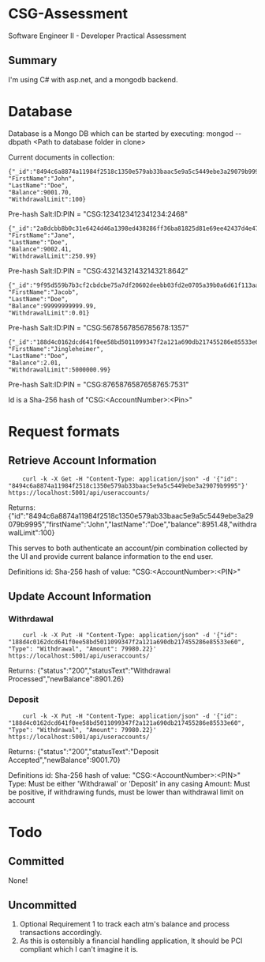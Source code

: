 # CSG-Assessment
Software Engineer II - Developer Practical Assessment

## Summary
I'm using C# with asp.net, and a mongodb backend.


# Database
Database is a Mongo DB which can be started by executing: 
        mongod --dbpath \<Path to database folder in clone\>

Current documents in collection:

    {"_id":"8494c6a8874a11984f2518c1350e579ab33baac5e9a5c5449ebe3a29079b9995",
    "FirstName":"John",
    "LastName":"Doe",
    "Balance":9001.70,
    "WithdrawalLimit":100}
    
Pre-hash Salt:ID:PIN = "CSG:1234123412341234:2468"
    
    {"_id":"2a8dcbb8b0c31e6424d46a1398ed438286ff36ba81825d81e69ee42437d4e474",
    "FirstName":"Jane",
    "LastName":"Doe",
    "Balance":9002.41,
    "WithdrawalLimit":250.99}
    
Pre-hash Salt:ID:PIN = "CSG:4321432143214321:8642"
    
    {"_id":"9f95d559b7b3cf2cbdcbe75a7df20602deebb03fd2e0705a39b0a6d61f113aa6",
    "FirstName":"Jacob",
    "LastName":"Doe",
    "Balance":99999999999.99,
    "WithdrawalLimit":0.01}
    
Pre-hash Salt:ID:PIN = "CSG:5678567856785678:1357"
    

    {"_id":"188d4c0162dcd641f0ee58bd5011099347f2a121a690db217455286e85533e60",
    "FirstName":"Jingleheimer",
    "LastName":"Doe",
    "Balance":2.01,
    "WithdrawalLimit":5000000.99}
    
Pre-hash Salt:ID:PIN = "CSG:8765876587658765:7531"
    
    
    
Id is a Sha-256 hash of "CSG:\<AccountNumber\>:\<Pin\>"

# Request formats
## Retrieve Account Information

        curl -k -X Get -H "Content-Type: application/json" -d '{"id": "8494c6a8874a11984f2518c1350e579ab33baac5e9a5c5449ebe3a29079b9995"}' https://localhost:5001/api/useraccounts/

Returns: {"id":"8494c6a8874a11984f2518c1350e579ab33baac5e9a5c5449ebe3a29079b9995","firstName":"John","lastName":"Doe","balance":8951.48,"withdrawalLimit":100}

This serves to both authenticate an account/pin combination collected by the UI and provide current balance information to the end user.
    
Definitions
    id: Sha-256 hash of value: "CSG:\<AccountNumber\>:\<PIN\>"

## Update Account Information
### Withrdawal
        curl -k -X Put -H "Content-Type: application/json" -d '{"id": "188d4c0162dcd641f0ee58bd5011099347f2a121a690db217455286e85533e60", "Type": "Withdrawal", "Amount": 79980.22}' https://localhost:5001/api/useraccounts/

Returns: {"status":"200","statusText":"Withdrawal Processed","newBalance":8901.26}


### Deposit
        curl -k -X Put -H "Content-Type: application/json" -d '{"id": "188d4c0162dcd641f0ee58bd5011099347f2a121a690db217455286e85533e60", "Type": "Withdrawal", "Amount": 79980.22}' https://localhost:5001/api/useraccounts/
        
 Returns: {"status":"200","statusText":"Deposit Accepted","newBalance":9001.70}

Definitions
    id: Sha-256 hash of value: "CSG:\<AccountNumber\>:\<PIN\>"
    Type: Must be either 'Withdrawal' or 'Deposit' in any casing
    Amount: Must be positive, if withdrawing funds, must be lower than withdrawal limit on account
    

# Todo
## Committed
None!
    
## Uncommitted
1. Optional Requirement 1 to track each atm's balance and process transactions accordingly.
2. As this is ostensibly a financial handling application, It should be PCI compliant which I can't imagine it is.

